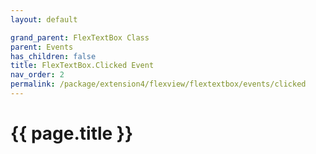 ```yaml
---
layout: default

grand_parent: FlexTextBox Class
parent: Events
has_children: false
title: FlexTextBox.Clicked Event
nav_order: 2
permalink: /package/extension4/flexview/flextextbox/events/clicked
---
```

# {{ page.title }}